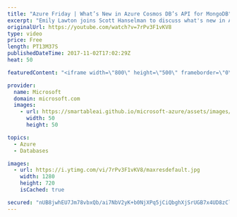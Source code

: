 ```yaml
---
title: "Azure Friday | What’s New in Azure Cosmos DB’s API for MongoDB"
excerpt: "Emily Lawton joins Scott Hanselman to discuss what's new in Azure Cosmos DB's API for Mongo DB, including new preview features such as support for the aggregation pipeline and unique indexes. They discuss tips and tricks for importing large backups using MongoDB Tools.  For more information, see:  Azure"
originalUrl: https://youtube.com/watch?v=7rPv3F1vKV8
type: video
price: Free
length: PT13M37S
publishedDateTime: 2017-11-02T17:02:29Z
heat: 50

featuredContent: "<iframe width=\"800\" height=\"500\" frameborder=\"0\" src=\"https://www.youtube.com/embed/7rPv3F1vKV8\" allow=\"accelerometer; autoplay; encrypted-media; gyroscope; picture-in-picture\" allowfullscreen></iframe>"

provider:
  name: Microsoft
  domain: microsoft.com
  images:
    - url: https://smartableai.github.io/microsoft-azure/assets/images/organizations/microsoft.com-50x50.jpg
      width: 50
      height: 50

topics:
  - Azure
  - Databases

images:
  - url: https://i.ytimg.com/vi/7rPv3F1vKV8/maxresdefault.jpg
    width: 1280
    height: 720
    isCached: true

secured: "nUB8jwhEU7Jm78vbxQb/ai7NbV2yK+b0NjXPq5jCiQbghXjSrUGB7x4UD8zClbNzFdphSY7o8p2abjr7oGeO04SEiR/mQ+CVQpHipXMSEc5mBjByALokjrB03fAqSslp7uUD40skzuy8tM/ig9TV+uUK+qfUrjDyLPXCapQGpbV9fHN5ssuOxaCAtbpOXxVw2z5FcS9p0/FD9fqkxjJbYqIYXdaExti0VmjCNsgDaa3Jxqvl2T1hofiYbPfzH8OOi3eFFi5QNnS9zXPUyNncHSaH2hVRdf+4fsxibv0iIOkaanXaDLAOQB5IS5/HjZcIFh8GNPVWaVrF477mYWEK1ex76ds8NA9Ar/VfMoNuK7bNIlS+wxeAPPyMmX8dGRqH5+s9Bvget4npjYn0vcd/DrCHqBGPcacxDrICbS3fI7U=;s1schjaFaWHrQR8uj9UvXA=="
---
```


